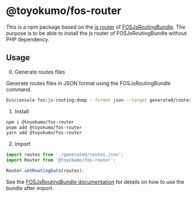 # @toyokumo/fos-router

This is a npm package based on the [js router]((https://github.com/FriendsOfSymfony/FOSJsRoutingBundle/blob/3.2.1/Resources/js/router.ts)) of [FOSJsRoutingBundle](https://github.com/FriendsOfSymfony/FOSJsRoutingBundle).
The purpose is to be able to install the js router of FOSJsRoutingBundle without PHP dependency.

## Usage

0. Generate routes files

Generate routes files in JSON format using the FOSJsRoutingBundle command.

```bash
bin/console fos:js-routing:dump --format json --target generated/routes.js
```

1. Install

```bash
npm i @toyokumo/fos-router
pnpm add @toyokumo/fos-router
yarn add @toyokumo/fos-router
```

2. Import

```javascript
import routes from './generated/routes.json';
import Router from '@toyokumo/fos-router';

Router.setRoutingData(routes);
```

See the [FOSJsRoutingBundle documentation](https://github.com/FriendsOfSymfony/FOSJsRoutingBundle/blob/master/Resources/doc/usage.rst) for details on how to use the bundle after import.
